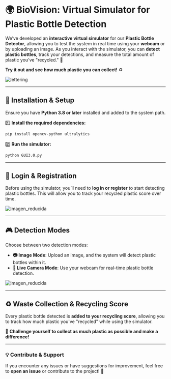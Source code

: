 # 🌍 BioVision: Virtual Simulator for Plastic Bottle Detection  

We’ve developed an **interactive virtual simulator** for our **Plastic Bottle Detector**, allowing you to test the system in real time using your **webcam** or by uploading an image. As you interact with the simulator, you can **detect plastic bottles**, track your detections, and measure the total amount of plastic you’ve "recycled." 🚀  

**Try it out and see how much plastic you can collect!** ♻️  

![lettering](https://github.com/user-attachments/assets/aa7167bc-5ca3-4446-b23c-7b19841ced94)  

---

## 📌 Installation & Setup  

Ensure you have **Python 3.8 or later** installed and added to the system path.  

1️⃣ **Install the required dependencies:**  
```bash
pip install opencv-python ultralytics
```
2️⃣ **Run the simulator:**  
```bash
python GUI3.0.py
```

---

## 🔑 Login & Registration  
Before using the simulator, you’ll need to **log in or register** to start detecting plastic bottles. This will allow you to track your recycled plastic score over time.  

![imagen_reducida](https://github.com/user-attachments/assets/6e758983-8ebf-4ddc-9032-558f3c946334)


---

## 🎮 Detection Modes  
Choose between two detection modes:  

- **📷 Image Mode**: Upload an image, and the system will detect plastic bottles within it.  
- **🎥 Live Camera Mode**: Use your webcam for real-time plastic bottle detection.  

![imagen_reducida](https://github.com/user-attachments/assets/db191391-91af-440b-aa59-fabbc06a2e56)


---

## ♻️ Waste Collection & Recycling Score  
Every plastic bottle detected is **added to your recycling score**, allowing you to track how much plastic you've "recycled" while using the simulator.  

🌱 **Challenge yourself to collect as much plastic as possible and make a difference!**  

---

### 💡 Contribute & Support  
If you encounter any issues or have suggestions for improvement, feel free to **open an issue** or contribute to the project! 🚀  
